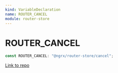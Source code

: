 ```yaml
---
kind: VariableDeclaration
name: ROUTER_CANCEL
module: router-store
---
```


# ROUTER_CANCEL

```ts
const ROUTER_CANCEL: "@ngrx/router-store/cancel";
```

[Link to repo](https://github.com/ngrx/platform/blob/master/modules/router-store/src/actions.ts#L75-L75)
